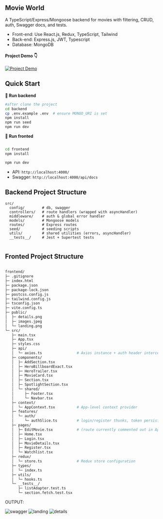 ## Movie World

A TypeScript/Express/Mongoose backend for movies with filtering, CRUD, auth, Swagger docs, and tests.

- Front-end: Use React.js, Redux, TypeScript, Tailwind
- Back-end:  Express.js, JWT, Typescript
- Database:  MongoDB

#### Project Demo :point_down:

[![Project Demo](./frontend/public/details.png)](https://drive.google.com/file/d/1ET2tdg7ji_CrdRtz8BRRU7hMPKnkAJbw/view?usp=drive_link)

## Quick Start

**🔲 Run backend**

```bash
#after clone the project
cd backend
cp .env.example .env  # ensure MONGO_URI is set
npm install
npm run seed
npm run dev
```
**🔲 Run fronted**

```bash

cd frontend
npm install

npm run dev
```

- API: `http://localhost:4000/`
- Swagger: `http://localhost:4000/api/docs`

## Backend Project Structure

```
src/
  config/        # db, swagger
  controllers/   # route handlers (wrapped with asyncHandler)
  middleware/    # auth & global error handler
  models/        # Mongoose models
  routes/        # Express routes
  seed/          # seeding scripts
  utils/         # shared utilities (errors, asyncHandler)
  __tests__/     # Jest + Supertest tests


```

## Fronted Project Structure

```bash

frontend/
├─ .gitignore
├─ index.html
├─ package.json
├─ package-lock.json
├─ postcss.config.js
├─ tailwind.config.js
├─ tsconfig.json
├─ vite.config.ts
├─ public/
│  ├─ details.png
│  ├─ images.jpeg
│  └─ landing.png
└─ src/
   ├─ main.tsx
   ├─ App.tsx
   ├─ styles.css
   ├─ api/
   │  └─ axios.ts                # Axios instance + auth header interceptor + list picker helper
   ├─ components/
   │  ├─ AddSection.tsx
   │  ├─ HeroBillboardExact.tsx
   │  ├─ HeroTrailer.tsx
   │  ├─ MovieCard.tsx
   │  ├─ Section.tsx
   │  ├─ SpotlightSection.tsx
   │  └─ shared/
   │     ├─ Footer.tsx
   │     └─ Navbar.tsx
   ├─ context/
   │  └─ AppContext.tsx          # App-level context provider
   ├─ features/
   │  └─ auth/
   │     └─ authSlice.ts         # login/register thunks, token persistence, logout reducer
   ├─ pages/
   │  ├─ EditMovie.tsx           # (route currently commented out in App.tsx)
   │  ├─ Home.tsx
   │  ├─ Login.tsx
   │  ├─ MovieDetails.tsx
   │  ├─ Register.tsx
   │  └─ Watchlist.tsx
   ├─ redux/
   │  └─ store.ts                # Redux store configuration
   ├─ types/
   │  └─ index.ts
   ├─ utils/
   │  └─ hooks.ts
   └─ __tests__/
      ├─ listAdapter.test.ts
      └─ section.fetch.test.tsx


```


OUTPUT:

 ![swagger](./frontend/public/swagger.png)
 ![landing](./frontend/public/landing.png)
 ![details](./frontend/public/details.png)


